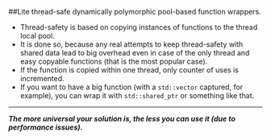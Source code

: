 ##Lite thread-safe dynamically polymorphic pool-based function wrappers.

* Thread-safety is based on copying instances of functions to the thread local pool.
* It is done so, because any real attempts to keep thread-safety with shared data lead to big overhead even in case of the only thread and easy copyable functions (that is the most popular case).
* If the function is copied within one thread, only counter of uses is incremented.
* If you want to have a big function (with a `std::vector` captured, for example), you can wrap it with `std::shared_ptr` or something like that.
---
***The more universal your solution is, the less you can use it (due to performance issues).***